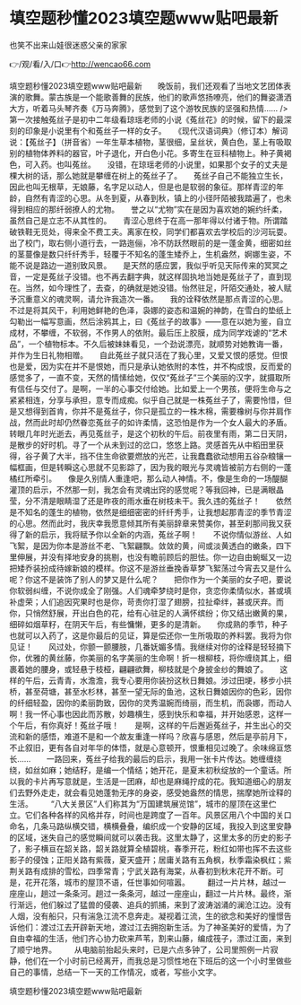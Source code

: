 # 填空题秒懂2023填空题www贴吧最新
也笑不出来山娃很迷惑父亲的家家

👉/观/看/入/口👉http://wencao66.com

填空题秒懂2023填空题www贴吧最新　　晚饭前，我们还观看了当地文艺团体表演的歌舞。蒙古族是一个能歌善舞的民族，他们的歌声悠扬嘹亮，他们的舞姿潇洒大方，听着马头琴齐奏《万马奔腾》，感觉到了这个游牧民族的坚强和热情......
/>　　第一次接触菟丝子是初中二年级看琼瑶老师的小说《菟丝花》的时候，留下的最深刻的印象是小说里有个和菟丝子一样的女子。　　《现代汉语词典》（修订本）解词说：【菟丝子】（拼音省）一年生草本植物，茎很细，呈丝状，黄白色，茎上有吸取别的植物体养料的器官，叶子退化，开白色小花。多寄生在豆科植物上。种子黄褐色，可入药。也叫菟丝。　　没错，在琼瑶老师的小说里，如果那个女子的丈夫是棵大树的话，那么她就是攀缠在树上的菟丝子了。　　菟丝子自己不能独立生长，因此也叫无根草，无娘藤，名字足以动人，但是也是软弱的象征。那样青涩的年龄，自然有青涩的心思。从冬到夏，从春到秋，镇上的小径阡陌被我踏遍了，也未得到相应的那纤弱撩人的尤物。　　誉之以“尤物”实在是因为喜欢她的婉约纤柔，虽然自己是立志不从其性的。　　青涩心思终于在高一那年得以付诸于物。所谓踏破铁鞋无觅处，得来全不费工夫。离家在校，同学们都喜欢去学校后的沙河玩耍。出了校门，取右侧小道行去，一路迤俪，冷不防跃然眼前的是一蓬金黄，细密如丝的茎蔓像是数只纤纤秀手，轻覆于不知名的蓬生矮乔上，生机盎然，婀娜生姿，不能不说是路边一道别致风景。　　是天然的感应罢，我似乎听见天际传来的冥冥之音，一定是菟丝子没错。也不再去翻字典，就这样固执地当她是菟丝子了，直到现在。当然，如今理性了，去查，的确就是她没错。怡然驻足，阡陌交通处，被人赋予沉重意义的魂灵啊，请允许我造次一番。　　我的诠释依然是那点青涩的心思。不过是将其风干，利用她鲜艳的色泽，袅娜的姿态和温婉的神韵，在雪白的垫纸上勾勒出一幅写意画，然后涂鸦其上，曰《菟丝子的故事》——意在以她为鉴，自立成材，不攀缠，不软弱，不作男人的依附。最后压上胶膜，成为同学戏谑的“艺术品”，一个植物标本。不久后被妹妹看见，一个劲说漂亮，就顺势对她教诲一番，并作为生日礼物相赠。　　自此菟丝子就只活在了我心里，又爱又恨的感觉。但恨也是爱，因为实在并不是恨她，而只是承认她依附的本性，并不构成恨，反而爱的感觉多了，一直不变，天然的情愫给她，仅仅“菟丝子”三个美丽的汉字，就摄取所有信任与交付了。是啊，一半的心事交付给她。比如爱上一个男孩，便将生命与之紧紧相连，分享与承担，意专而成痴。似乎自己就是一株菟丝子了，需要怜惜，但是又想得到首肯，你并不是菟丝子，你只是孤立的一株木棉，需要橡树与你并肩作战，然而此时却仍然眷恋菟丝子的如许柔情，这恐怕是作为一个女人最大的矛盾。　　转眼几年时光逝去，再见菟丝子，是这个初秋的午后。前夜里有雨，第二日天阴，是散步的好时机。寻了一个从未到过的岔口，悠悠上路。灵感首先从中稻田里获得，谷子黄了大半，挡不住生命欲要燃放的光芒，让我蠢蠢欲动想用五谷杂粮镶一幅框画，但是转瞬这心思就不见影踪了，因为我的眼光与灵魂皆被前方右侧的一蓬橘红所牵引。　　像是久别情人重逢吧，那么动人神情。不，像是生命的一场醍醐灌顶的启示，不然那一刻，我怎会有灵魂出窍的感觉呢？等我回神，已是满眼晶莹，分不清是眼睛湿了还是昨夜的雨水垂在树枝未干。我久违的菟丝子！　　依然是不知名的蓬生的植物，依然是细细密密的纤纤秀手，让我想起那青涩的季节青涩的心思。然而此时，我庆幸我愿意倾其所有美丽辞章来赞美你，甚至刹那间我又获得了新的启示，我将赋予你以全新的内涵，菟丝子啊！　　不说你情似游丝、人如飞絮，是因为你本是游丝不老、飞絮翩飘。敛敛的黄，间或淡黄透白的嫩条，四下里伸展，并没有择地安身的挑剔，也没有瞻前顾后的胆怯。你一边自由蜿蜒又一边把矮乔装扮成待嫁新娘的模样。你这不是游丝垂挽香草梦飞絮荡过今宵去又是什么呢？你这不是装饰了别人的梦又是什么呢？　　把你作为一个美丽的女子吧，要说你软弱纠缠，不说你成全了刚强。人们魂牵梦绕时是你，贪恋你柔情似水，甚或填补虚荣；人们追因究果时也是你，苛责你打湿了翅膀，拉扯牵绊，甚或厌弃。而你，只悄然舒展，开出白色的花，给有心驻足的人满怀缤纷；你又结出嫩黄的果，细碎如烟草籽，在阴天午后，有些慵懒，更多的是清新。　　你成熟的季节，种子也就可以入药了，这是你最后的见证，算是偿还你一生所吸取的养料罢。我将为你见证！　　风过处，你颤一颤腰肢，几番妩媚多情。我继续对你的诠释是轻轻摘下你，优雅的黄丝藤，你美丽的名字美丽的生命啊！折一根柳枝，将你缠绕其上，细裹着她的腰身，或轻悬于枝桠，翩翩欲舞，柳枝就是个身披金纱的舞娘了。　　这样的午后，云青青，水澹澹，我专心要用你装扮这秋日舞娘。涉过田埂，移步小拱桥，甚至荷塘，甚至水杉林，甚至一望无际的鱼池，这秋日舞娘因你的色彩，因你的纤细轻盈，因你的柔丽韵致，因你的灵秀温婉而绮丽，而生机，而袅娜，而动人啊！我一怀心事也因此而苏散，妙趣横生，感到快乐和幸福，并开始感恩，这样一个午后，有你真好！菟丝子哦！　　是啊，这样的午后邂逅菟丝子，并生出心的交流和新的感悟，难道不是和一个故友重逢一样吗？欣喜与感恩，然后是亭前月下，不止叙旧，更有各自对年华的体悟，就是心意顿开，恨重相见过晚了。余味绵亘悠长……　　一路回来，菟丝子给我的最后的启示，我用一张卡片传达。她缠缠绕绕，如丝如麻；她结籽，是编一个情结；她开花，是夏末初秋绽放的一个童话。所以我的卡片再写意就是，生活是一团麻，却也是麻绳拧成的花。我知道细心的朋友们去野外走走，就会看见她蓬勃无序的身姿，感受她盎然的情思，揣摩她所诠释的生活。
　　“八大关景区”人们称其为“万国建筑展览馆”，城市的屋顶在这里伫立。它们各种各样的风格并存，时间也是跨度了一百年。风景区用八个中国的关口命名，几条马路纵横交错，横横叠叠，编织成一个安静的区域，我投入到这里安静的区域，迷失自己的感觉瞬间就可以袭击我。这里太静了，这里太多的历史的影子了，影子横亘在韶关路，韶关路就算全植碧桃，春季开花，粉红如带也挥不去这些影子的侵蚀；正阳关路有紫薇，夏天盛开；居庸关路有五角枫，秋季霜染枫红；紫荆关路有成排的雪松，四季常青；宁武关路有海棠，从春初到秋末花开不断。可是，花开花落，城市的屋顶不语，任世事如何喧嚣。
　　翻过一片片林，越过一座座山，趟过一条条河。趟过一条条河，越过一座座山，翻过一片片林。最终，渐行渐远，他们躲过了猛兽的侵袭、追兵的抓捕，来到了波涛汹涌的澜沧江边。没有人烟，没有船只，只有湍急江流不息奔走。凝视着江流，生的欲念和美好的憧憬告诉他们：渡过江去开辟新天地，渡过江去拥抱新生活。为了神圣美好的爱情，为了自由幸福的生活，他们齐心协力砍来芦苇，割来山藤，编成筏子，漂过江面，来到了顺宁地界。
　　从电脑前抬起头来时，已是六点多钟了，公司里照例一片寂静，他们在一个小时前已经离开，而我总是习惯性地在下班后的这一个小时里做些自己的事情，总结一下一天的工作情况，或者，写些小文字。

填空题秒懂2023填空题www贴吧最新

